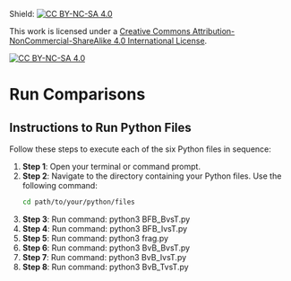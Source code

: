 Shield: [![CC BY-NC-SA 4.0][cc-by-nc-sa-shield]][cc-by-nc-sa]

This work is licensed under a
[Creative Commons Attribution-NonCommercial-ShareAlike 4.0 International License][cc-by-nc-sa].

[![CC BY-NC-SA 4.0][cc-by-nc-sa-image]][cc-by-nc-sa]

[cc-by-nc-sa]: http://creativecommons.org/licenses/by-nc-sa/4.0/
[cc-by-nc-sa-image]: https://licensebuttons.net/l/by-nc-sa/4.0/88x31.png
[cc-by-nc-sa-shield]: https://img.shields.io/badge/License-CC%20BY--NC--SA%204.0-lightgrey.svg

# Run Comparisons

## Instructions to Run Python Files

Follow these steps to execute each of the six Python files in sequence:

1. **Step 1**: Open your terminal or command prompt.
2. **Step 2**: Navigate to the directory containing your Python files. Use the following command:
   ```bash
   cd path/to/your/python/files
3. **Step 3**: Run command: python3 BFB_BvsT.py
4. **Step 4**: Run command: python3 BFB_IvsT.py
5. **Step 5**: Run command: python3 frag.py
6. **Step 6**: Run command: python3 BvB_BvsT.py
7. **Step 7**: Run command: python3 BvB_IvsT.py
8. **Step 8**: Run command: python3 BvB_TvsT.py